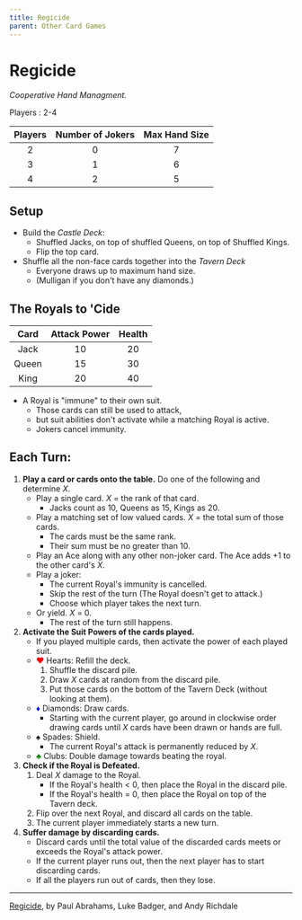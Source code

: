 ```yaml
---
title: Regicide
parent: Other Card Games
---
```


# Regicide

*Cooperative Hand Managment.*

Players
: 2-4

| Players | Number of Jokers | Max Hand Size |
|:-:|:-:|:-:|
| 2 | 0 | 7 |
| 3 | 1 | 6 |
| 4 | 2 | 5 |


## Setup

- Build the *Castle Deck*:
    - Shuffled Jacks, on top of shuffled Queens, on top of Shuffled Kings.
    - Flip the top card.
- Shuffle all the non-face cards together into the *Tavern Deck*
    - Everyone draws up to maximum hand size.
    - (Mulligan if you don't have any diamonds.)



## The Royals to 'Cide

| Card | Attack Power | Health |
|:-:|:-:|:-:|
| Jack | 10 | 20 |
| Queen | 15 | 30 |
| King | 20 | 40 |

- A Royal is "immune" to their own suit. 
    - Those cards can still be used to attack, 
    - but suit abilities don't activate while a matching Royal is active.
    - Jokers cancel immunity.



## Each Turn:

1. **Play a card or cards onto the table.** Do one of the following and determine *X*.
    - Play a single card. *X* = the rank of that card.
        - Jacks count as 10, Queens as 15, Kings as 20.
    - Play a matching set of low valued cards. *X* = the total sum of those cards.
        - The cards must be the same rank.
        - Their sum must be no greater than 10.
    - Play an Ace along with any other non-joker card. The Ace adds +1 to the other card's *X*.
    - Play a joker:
        - The current Royal's immunity is cancelled. 
        - Skip the rest of the turn (The Royal doesn't get to attack.)
        - Choose which player takes the next turn.
    - Or yield. *X* = 0. 
        - The rest of the turn still happens.
2. **Activate the Suit Powers of the cards played.**
    - If you played multiple cards, then activate the power of each played suit.
    - <b><span style="color:red">♥</span></b> Hearts: Refill the deck.
        1. Shuffle the discard pile.
        2. Draw *X* cards at random from the discard pile.
        3. Put those cards on the bottom of the Tavern Deck (without looking at them).
    - <b><span style="color:blue">♦</span></b> Diamonds: Draw cards.
        - Starting with the current player, go around in clockwise order drawing cards until *X* cards have been drawn or hands are full.
    - <b><span style="color:black">♠</span></b> Spades: Shield.
        - The current Royal's attack is permanently reduced by *X*.
    - <b><span style="color:green">♣</span></b> Clubs: Double damage towards beating the royal.
3. **Check if the Royal is Defeated.** 
    1. Deal *X* damage to the Royal.
        - If the Royal's health < 0, then place the Royal in the discard pile.
        - If the Royal's health = 0, then place the Royal on top of the Tavern deck.
    3. Flip over the next Royal, and discard all cards on the table.
    5. The current player immediately starts a new turn.
4. **Suffer damage by discarding cards.**
    - Discard cards until the total value of the discarded cards meets or exceeds the Royal's attack power.
    - If the current player runs out, then the next player has to start discarding cards.
    - If all the players run out of cards, then they lose.

---

[Regicide](https://www.badgersfrommars.com/regicide), by Paul Abrahams, Luke Badger, and Andy Richdale